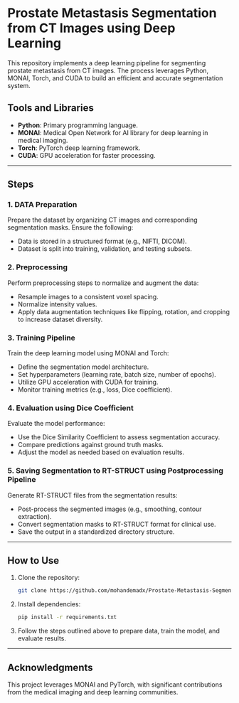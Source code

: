 # Prostate Metastasis Segmentation from CT Images using Deep Learning

This repository implements a deep learning pipeline for segmenting prostate metastasis from CT images. The process leverages Python, MONAI, Torch, and CUDA to build an efficient and accurate segmentation system.

## Tools and Libraries
- **Python**: Primary programming language.
- **MONAI**: Medical Open Network for AI library for deep learning in medical imaging.
- **Torch**: PyTorch deep learning framework.
- **CUDA**: GPU acceleration for faster processing.

---

## Steps

### 1. DATA Preparation
Prepare the dataset by organizing CT images and corresponding segmentation masks. Ensure the following:
- Data is stored in a structured format (e.g., NIFTI, DICOM).
- Dataset is split into training, validation, and testing subsets.

### 2. Preprocessing
Perform preprocessing steps to normalize and augment the data:
- Resample images to a consistent voxel spacing.
- Normalize intensity values.
- Apply data augmentation techniques like flipping, rotation, and cropping to increase dataset diversity.

### 3. Training Pipeline
Train the deep learning model using MONAI and Torch:
- Define the segmentation model architecture.
- Set hyperparameters (learning rate, batch size, number of epochs).
- Utilize GPU acceleration with CUDA for training.
- Monitor training metrics (e.g., loss, Dice coefficient).

### 4. Evaluation using Dice Coefficient
Evaluate the model performance:
- Use the Dice Similarity Coefficient to assess segmentation accuracy.
- Compare predictions against ground truth masks.
- Adjust the model as needed based on evaluation results.

### 5. Saving Segmentation to RT-STRUCT using Postprocessing Pipeline
Generate RT-STRUCT files from the segmentation results:
- Post-process the segmented images (e.g., smoothing, contour extraction).
- Convert segmentation masks to RT-STRUCT format for clinical use.
- Save the output in a standardized directory structure.

---

## How to Use
1. Clone the repository:
   ```bash
   git clone https://github.com/mohandemadx/Prostate-Metastasis-Segmentation-from-CT-images-using-Deep-Learning.git
   ```
2. Install dependencies:
   ```bash
   pip install -r requirements.txt
   ```
3. Follow the steps outlined above to prepare data, train the model, and evaluate results.

---

## Acknowledgments
This project leverages MONAI and PyTorch, with significant contributions from the medical imaging and deep learning communities.

